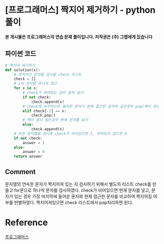 # [프로그래머스] 짝지어 제거하기 - python 풀이

**본 게시물은 프로그래머스의 연습 문제 풀이입니다. 저작권은 (주) 그랩에게 있습니다**



## 파이썬 코드

```python
# 짝지어 제거하기
def solution(s):
    # 짝지어진 문자를 검사할 check 리스트
    check = []
    # s의 문자열 하나씩 접근
    for x in s:
        # check가 비어있는 경우 문자 넣기
        if not check:
            check.append(x)
        # check에 마지막으로 들어온 문자가 현재 접근한 문자와 같은경우 pop(짝이 맞는 경우)
        elif check[-1] == x:
            check.pop()
        # 짝이 맞지 않는경우 현재 문자를 넣기
        else:
            check.append(x)
    # 모든 문자열을 검사후 check가 비어있으면 1, 비어있지 않으면 0
    if not check:
        answer = 1
    else:
        answer = 0
    return answer
```



## Comment

문자열의 연속한 문자가 짝지어져 있는 지 검사하기 위해서 별도의 리스트 check를 만들고 for문으로 하나씩 문자를 검사하였다. check가 비어있으면 현재 문자를 넣고, 문자가 있는 경우 가장 마지막에 들어온 문자와 현재 접근한 문자를 비교하여 짝지어짐 여부를 판별하였다. 짝지어져있으면 check 리스트에서 pop처리하면 된다.

# Reference

[프로그래머스](https://programmers.co.kr)